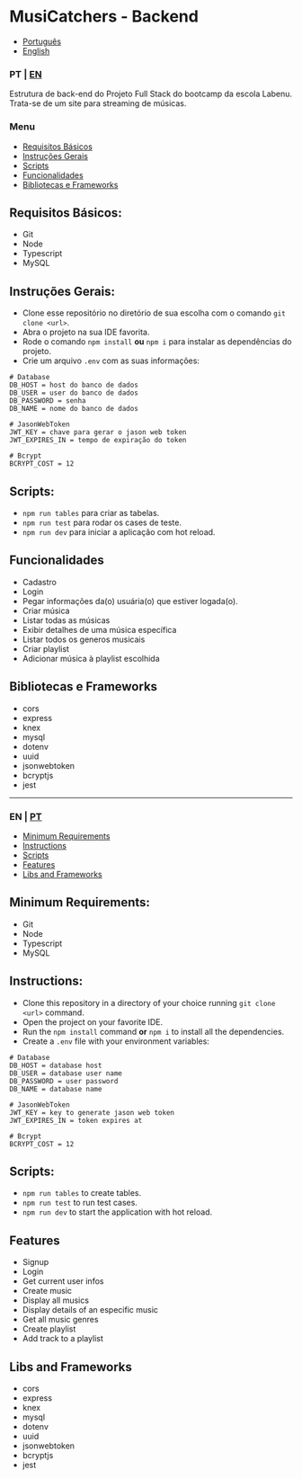 <a name="languages"></a>
# MusiCatchers - Backend
- [Português](#pt-readme)
- [English](#en-readme)

<a id="pt-readme"></a>
### PT | [EN](#en-readme)
Estrutura de back-end do Projeto Full Stack do bootcamp da escola Labenu.
Trata-se de um site para streaming de músicas.

### Menu
<a name="pt-menu"></a>
- [Requisitos Básicos](#requisitos)
- [Instruções Gerais](#instrucoes)
- [Scripts](#pt-scripts)
- [Funcionalidades](#funcionalidades)
- [Bibliotecas e Frameworks](#bibliotecas)

<a id="requisitos"></a>
## Requisitos Básicos:
* Git
* Node
* Typescript
* MySQL

<a id="instrucoes"></a>
## Instruções Gerais:
* Clone esse repositório no diretório de sua escolha com o comando `git clone <url>`.
* Abra o projeto na sua IDE favorita.
* Rode o comando `npm install` **ou** `npm i` para instalar as dependências do projeto.
* Crie um arquivo `.env` com as suas informações:
```
# Database
DB_HOST = host do banco de dados
DB_USER = user do banco de dados
DB_PASSWORD = senha
DB_NAME = nome do banco de dados

# JasonWebToken
JWT_KEY = chave para gerar o jason web token
JWT_EXPIRES_IN = tempo de expiração do token

# Bcrypt
BCRYPT_COST = 12
```

<a id="pt-scripts"></a>
## Scripts:
* `npm run tables` para criar as tabelas.
* `npm run test` para rodar os cases de teste.
* `npm run dev` para iniciar a aplicação com hot reload.

<a id="funcionalidades"></a>
## Funcionalidades
* Cadastro
* Login
* Pegar informações da(o) usuária(o) que estiver logada(o).
* Criar música
* Listar todas as músicas
* Exibir detalhes de uma música específica
* Listar todos os generos musicais
* Criar playlist
* Adicionar música à playlist escolhida

<a id="bibliotecas"></a>
## Bibliotecas e Frameworks
* cors
* express
* knex
* mysql
* dotenv
* uuid
* jsonwebtoken
* bcryptjs
* jest

---

<a id="en-readme"></a>
### EN | [PT](#pt-readme)

<a name="pt-menu"></a>
- [Minimum Requirements](#requirements)
- [Instructions](#instructions)
- [Scripts](#scripts)
- [Features](#features)
- [Libs and Frameworks](#libs)

<a id="requirements"></a>
## Minimum Requirements:
* Git
* Node
* Typescript
* MySQL

<a id="instructions"></a>
## Instructions:
* Clone this repository in a directory of your choice running `git clone <url>` command.
* Open the project on your favorite IDE.
* Run the `npm install` command **or** `npm i` to install all the dependencies.
* Create a `.env` file with your environment variables:
```
# Database
DB_HOST = database host
DB_USER = database user name
DB_PASSWORD = user password
DB_NAME = database name

# JasonWebToken
JWT_KEY = key to generate jason web token
JWT_EXPIRES_IN = token expires at

# Bcrypt
BCRYPT_COST = 12
```

<a id="scripts"></a>
## Scripts:
* `npm run tables` to create tables.
* `npm run test` to run test cases.
* `npm run dev` to start the application with hot reload.

<a id="features"></a>
## Features
* Signup
* Login
* Get current user infos
* Create music
* Display all musics
* Display details of an especific music
* Get all music genres
* Create playlist
* Add track to a playlist

<a id="libs"></a>
## Libs and Frameworks
* cors
* express
* knex
* mysql
* dotenv
* uuid
* jsonwebtoken
* bcryptjs
* jest
